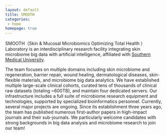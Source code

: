 ```yaml
---
layout: default
title: SMOOTH
categories:
 - home
homepage: true
---
```

SMOOTH（Skin & Mucosal Microbiomics Optimizing Total Health ） Laboratory is an interdisciplinary research facility integrating skin microbiome big data with artificial intelligence, affiliated with [Southern Medical University](https://www.smu.edu.cn/). 

The team focuses on multiple domains including skin microbiome and regeneration, barrier repair, wound healing, dermatological diseases, skin-flexible materials, and microbiome big data analytics. We have established multiple large-scale clinical cohorts, curated tens of thousands of clinical raw datasets (totaling ~600TB), and maintain four dedicated servers. Our infrastructure includes a full suite of microbiome research equipment and technologies, supported by specialized bioinformatics personnel. Currently, several major projects are ongoing. Since its establishment three years ago, the team has published numerous first-author papers in high-impact journals and their sub-journals. We particularly welcome candidates with strong backgrounds in big data analysis and microbiome research to join our team!
